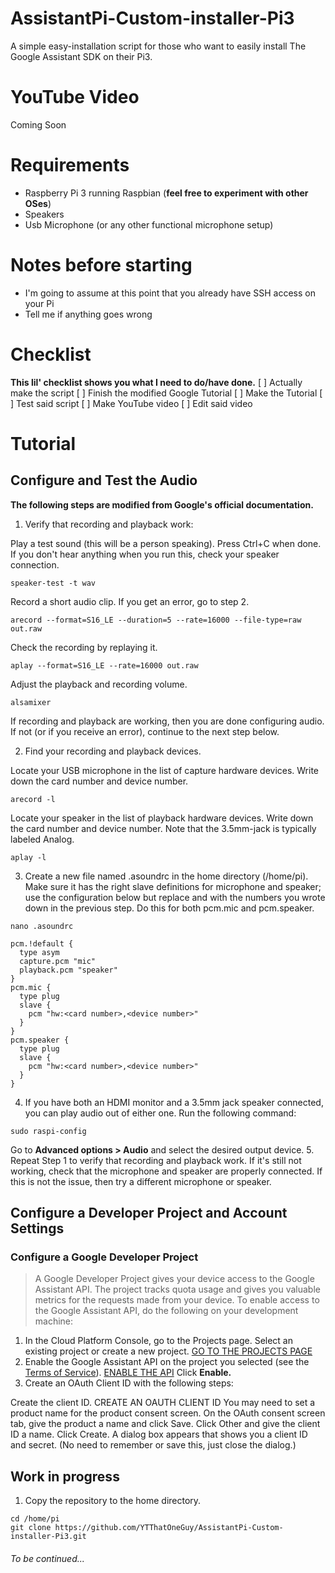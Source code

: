 # AssistantPi-Custom-installer-Pi3
A simple easy-installation script for those who want to easily install The Google Assistant SDK on their Pi3.
# YouTube Video
Coming Soon
# Requirements
* Raspberry Pi 3 running Raspbian (**feel free to experiment with other OSes**)
* Speakers
* Usb Microphone (or any other functional microphone setup)
# Notes before starting
* I'm going to assume at this point that you already have SSH access on your Pi
* Tell me if anything goes wrong
# Checklist
**This lil' checklist shows you what I need to do/have done.**
[ ] Actually make the script
[ ] Finish the modified Google Tutorial
[ ] Make the Tutorial
[ ] Test said script
[ ] Make YouTube video
[ ] Edit said video

# Tutorial
## Configure and Test the Audio
**The following steps are modified from Google's official documentation.**
1. Verify that recording and playback work:

Play a test sound (this will be a person speaking). Press Ctrl+C when done. If you don't hear anything when you run this, check your speaker connection.
```
speaker-test -t wav
```
Record a short audio clip. If you get an error, go to step 2.
```
arecord --format=S16_LE --duration=5 --rate=16000 --file-type=raw out.raw
```
Check the recording by replaying it.
```
aplay --format=S16_LE --rate=16000 out.raw
```
Adjust the playback and recording volume.
```
alsamixer
```
If recording and playback are working, then you are done configuring audio. If not (or if you receive an error), continue to the next step below.

2. Find your recording and playback devices.

Locate your USB microphone in the list of capture hardware devices. Write down the card number and device number.
```
arecord -l
```
Locate your speaker in the list of playback hardware devices. Write down the card number and device number. Note that the 3.5mm-jack is typically labeled Analog.
```
aplay -l
```
3. Create a new file named .asoundrc in the home directory (/home/pi). Make sure it has the right slave definitions for microphone and speaker; use the configuration below but replace <card number> and <device number> with the numbers you wrote down in the previous step. Do this for both pcm.mic and pcm.speaker.
```
nano .asoundrc
```
```
pcm.!default {
  type asym
  capture.pcm "mic"
  playback.pcm "speaker"
}
pcm.mic {
  type plug
  slave {
    pcm "hw:<card number>,<device number>"
  }
}
pcm.speaker {
  type plug
  slave {
    pcm "hw:<card number>,<device number>"
  }
}
```
4. If you have both an HDMI monitor and a 3.5mm jack speaker connected, you can play audio out of either one. Run the following command:
```
sudo raspi-config
```
Go to **Advanced options > Audio** and select the desired output device.
5. Repeat Step 1 to verify that recording and playback work. If it's still not working, check that the microphone and speaker are properly connected. If this is not the issue, then try a different microphone or speaker.

## Configure a Developer Project and Account Settings
### Configure a Google Developer Project
> A Google Developer Project gives your device access to the Google Assistant API. The project tracks quota usage and gives you valuable metrics for the requests made from your device.
To enable access to the Google Assistant API, do the following on your development machine:
1. In the Cloud Platform Console, go to the Projects page. Select an existing project or create a new project.
[GO TO THE PROJECTS PAGE](https://console.cloud.google.com/project)
2. Enable the Google Assistant API on the project you selected (see the [Terms of Service](https://developers.google.com/assistant/sdk/terms-of-service)).
[ENABLE THE API](https://console.developers.google.com/apis/api/embeddedassistant.googleapis.com/overview)
Click **Enable.**
3. Create an OAuth Client ID with the following steps:

Create the client ID. 
CREATE AN OAUTH CLIENT ID
You may need to set a product name for the product consent screen. On the OAuth consent screen tab, give the product a name and click Save.
Click Other and give the client ID a name.
Click Create. A dialog box appears that shows you a client ID and secret. (No need to remember or save this, just close the dialog.)







## Work in progress
1. Copy the repository to the home directory.
```
cd /home/pi
git clone https://github.com/YTThatOneGuy/AssistantPi-Custom-installer-Pi3.git
```

###### To be continued...
